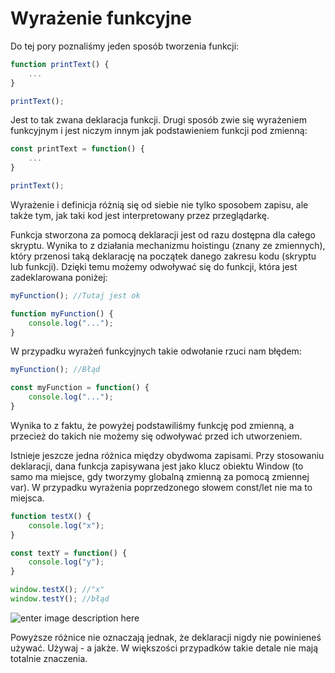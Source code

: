 # Wyrażenie funkcyjne

Do tej pory poznaliśmy jeden sposób tworzenia funkcji:

```js
function printText() {
    ...
}

printText();
```

Jest to tak zwana deklaracja funkcji. Drugi sposób zwie się wyrażeniem funkcyjnym i jest niczym innym jak podstawieniem funkcji pod zmienną:

```js
const printText = function() {
    ...
}

printText();
```

Wyrażenie i definicja różnią się od siebie nie tylko sposobem zapisu, ale także tym, jak taki kod jest interpretowany przez przeglądarkę.

Funkcja stworzona za pomocą deklaracji jest od razu dostępna dla całego skryptu. Wynika to z działania mechanizmu hoistingu (znany ze zmiennych), który przenosi taką deklarację na początek danego zakresu kodu (skryptu lub funkcji).
Dzięki temu możemy odwoływać się do funkcji, która jest zadeklarowana poniżej:

```js
myFunction(); //Tutaj jest ok

function myFunction() {
    console.log("...");
}
```

W przypadku wyrażeń funkcyjnych takie odwołanie rzuci nam błędem:

```js
myFunction(); //Błąd

const myFunction = function() {
    console.log("...");
}
```

Wynika to z faktu, że powyżej podstawiliśmy funkcję pod zmienną, a przecież do takich nie możemy się odwoływać przed ich utworzeniem.

Istnieje jeszcze jedna różnica między obydwoma zapisami. Przy stosowaniu deklaracji, dana funkcja zapisywana jest jako klucz obiektu Window (to samo ma miejsce, gdy tworzymy globalną zmienną za pomocą zmiennej var). W przypadku wyrażenia poprzedzonego słowem const/let nie ma to miejsca.

```js
function testX() {
    console.log("x");
}

const textY = function() {
    console.log("y");
}

window.testX(); //"x"
window.testY(); //błąd
```

![enter image description here](https://kursjs.pl/kurs/super-podstawy/function-declaration-window.png)

Powyższe różnice nie oznaczają jednak, że deklaracji nigdy nie powinieneś używać. Używaj - a jakże. W większości przypadków takie detale nie mają totalnie znaczenia.